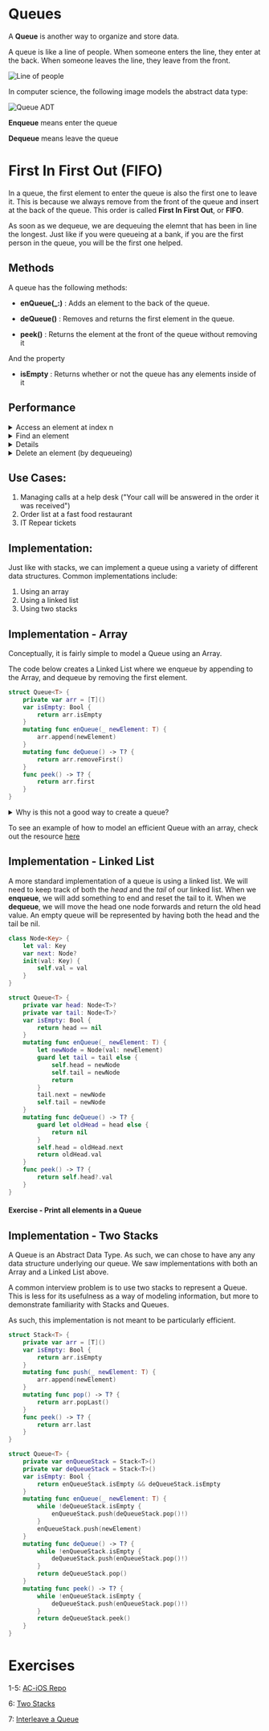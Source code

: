 # Queues

A **Queue** is another way to organize and store data.

A queue is like a line of people.  When someone enters the line, they enter at the back.  When someone leaves the line, they leave from the front.

![Line of people](http://pythonschool.net/data-structures-algorithms/images/queue.jpg)

In computer science, the following image models the abstract data type:

![Queue ADT](https://upload.wikimedia.org/wikipedia/commons/thumb/5/52/Data_Queue.svg/300px-Data_Queue.svg.png)

**Enqueue** means enter the queue

**Dequeue** means leave the queue

# First In First Out (FIFO)

In a queue, the first element to enter the queue is also the first one to leave it.  This is because we always remove from the front of the queue and insert at the back of the queue.  This order is called **First In First Out**, or **FIFO**.

As soon as we dequeue, we are dequeuing the elemnt that has been in line the longest.  Just like if you were queueing at a bank, if you are the first person in the queue, you will be the first one helped.

## Methods

A queue has the following methods:

- **enQueue(_:)** : Adds an element to the back of the queue.

- **deQueue()** : Removes and returns the first element in the queue.

- **peek()** : Returns the element at the front of the queue without removing it

And the property

- **isEmpty** : Returns whether or not the queue has any elements inside of it

## Performance 

<details>
	<summary>Access an element at index n</summary>
	O(n)
</details>	

<details>
	<summary>Find an element</summary>
	O(n)
</details>	

<details>
	<summarys>Insert an element (by enqueueing)</summary>
	O(1)
</details>	

<details>
	<summary>Delete an element (by dequeueing)</summary>
	O(1)
</details>

## Use Cases:

1. Managing calls at a help desk ("Your call will be answered in the order it was received")
2. Order list at a fast food restaurant
3. IT Repear tickets


## Implementation:

Just like with stacks, we can implement a queue using a variety of different data structures.  Common implementations include:

1. Using an array
2. Using a linked list
3. Using two stacks


## Implementation - Array

Conceptually, it is fairly simple to model a Queue using an Array.

The code below creates a Linked List where we enqueue by appending to the Array, and dequeue by removing the first element.

```swift
struct Queue<T> {
    private var arr = [T]()
    var isEmpty: Bool {
        return arr.isEmpty
    }
    mutating func enQueue(_ newElement: T) {
        arr.append(newElement)
    }
    mutating func deQueue() -> T? {
        return arr.removeFirst()
    }
    func peek() -> T? {
        return arr.first
    }
}
```

<details>
<summary>Why is this not a good way to create a queue?
</summary>

In the implementation above, dequeueing is a *linear* operation.  We'll need to shift everything in the array back to the left to fill in any gaps.

</details>

To see an example of how to model an efficient Queue with an array, check out the resource [here](https://github.com/raywenderlich/swift-algorithm-club/tree/master/Queue)


## Implementation - Linked List

A more standard implementation of a queue is using a linked list.  We will need to keep track of both the *head* and the *tail* of our linked list.  When we **enqueue**, we will add something to end and reset the tail to it.  When we **dequeue**, we will move the head one node forwards and return the old head value.  An empty queue will be represented by having both the head and the tail be nil.

```swift
class Node<Key> {
    let val: Key
    var next: Node?
    init(val: Key) {
        self.val = val
    }
}

struct Queue<T> {
    private var head: Node<T>?
    private var tail: Node<T>?
    var isEmpty: Bool {
        return head == nil
    }
    mutating func enQueue(_ newElement: T) {
        let newNode = Node(val: newElement)
        guard let tail = tail else {
            self.head = newNode
            self.tail = newNode
            return
        }
        tail.next = newNode
        self.tail = newNode
    }
    mutating func deQueue() -> T? {
        guard let oldHead = head else {
            return nil
        }
        self.head = oldHead.next
        return oldHead.val
    }
    func peek() -> T? {
        return self.head?.val
    }
}
```

#### Exercise - Print all elements in a Queue



## Implementation - Two Stacks

A Queue is an Abstract Data Type.  As such, we can chose to have any any data structure  underlying our queue.  We saw implementations with both an Array and a Linked List above.  

A common interview problem is to use two stacks to represent a Queue.  This is less for its usefulness as a way of modeling information, but more to demonstrate familiarity with Stacks and Queues.

As such, this implementation is not meant to be particularly efficient.

```swift
struct Stack<T> {
    private var arr = [T]()
    var isEmpty: Bool {
        return arr.isEmpty
    }
    mutating func push(_ newElement: T) {
        arr.append(newElement)
    }
    mutating func pop() -> T? {
        return arr.popLast()
    }
    func peek() -> T? {
        return arr.last
    }
}

struct Queue<T> {
    private var enQueueStack = Stack<T>()
    private var deQueueStack = Stack<T>()
    var isEmpty: Bool {
        return enQueueStack.isEmpty && deQueueStack.isEmpty
    }
    mutating func enQueue(_ newElement: T) {
        while !deQueueStack.isEmpty {
            enQueueStack.push(deQueueStack.pop()!)
        }
        enQueueStack.push(newElement)
    }
    mutating func deQueue() -> T? {
        while !enQueueStack.isEmpty {
            deQueueStack.push(enQueueStack.pop()!)
        }
        return deQueueStack.pop()
    }
    mutating func peek() -> T? {
        while !enQueueStack.isEmpty {
            deQueueStack.push(enQueueStack.pop()!)
        }
        return deQueueStack.peek()
    }
}
```

# Exercises

1-5: [AC-iOS Repo](https://github.com/C4Q/AC-iOS-QueueProblems/tree/startingBranch)

6: [Two Stacks](https://www.hackerrank.com/challenges/ctci-queue-using-two-stacks/problem)

7: [Interleave a Queue](http://www.geeksforgeeks.org/interleave-first-half-queue-second-half/)

